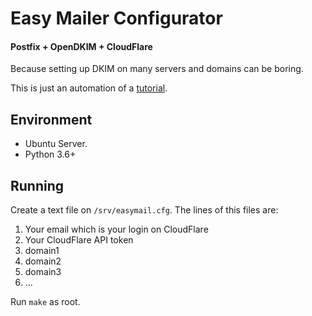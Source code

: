 # Easy Mailer Configurator
#### Postfix + OpenDKIM + CloudFlare

Because setting up DKIM on many servers and domains can be boring.

This is just an automation of a [tutorial](https://fatorbinario.com/linux-como-autenticar-emails-com-dkim-e-postfix/).

## Environment

- Ubuntu Server.
- Python 3.6+

## Running

Create a text file on `/srv/easymail.cfg`. The lines of this files are:

1. Your email which is your login on CloudFlare
2. Your CloudFlare API token
3. domain1
4. domain2
5. domain3
6. ...

Run `make` as root.
